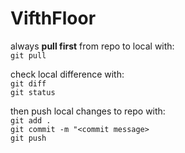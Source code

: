 VifthFloor
==========

always **pull first** from repo to local with:  
`git pull`

check local difference with:  
`git diff`  
`git status`  

then push local changes to repo with:  
`git add .`  
`git commit -m "<commit message>`  
`git push`  
